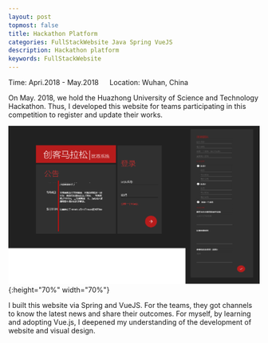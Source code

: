 ```yaml
---
layout: post
topmost: false
title: Hackathon Platform
categories: FullStackWebsite Java Spring VueJS
description: Hackathon platform
keywords: FullStackWebsite
---
```


Time: Apri.2018 - May.2018 &emsp; Location: Wuhan, China

On May. 2018, we hold the Huazhong University of Science and Technology Hackathon. Thus, I developed this website for teams participating in this competition to register and update their works.

![@2x](/images/posts/java/hackthon-platform.png){:height="70%" width="70%"}

I built this website via Spring and VueJS. For the teams, they got channels to know the latest news and share their outcomes. For myself, by learning and adopting Vue.js, I deepened my understanding of the development of website and visual design.
